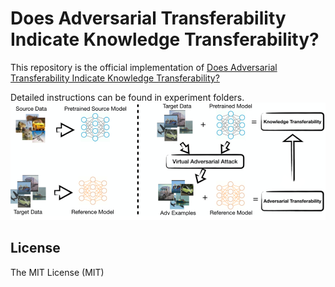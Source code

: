# Does Adversarial Transferability Indicate Knowledge Transferability?

This repository is the official implementation of [Does Adversarial Transferability Indicate Knowledge Transferability?](https://ai-secure.github.io/Does-Adversairal-Transferability-Indicate-Knowledge-Transferability/)

Detailed instructions can be found in experiment folders.
![overview](fig1.png)

## License
The MIT License (MIT)
